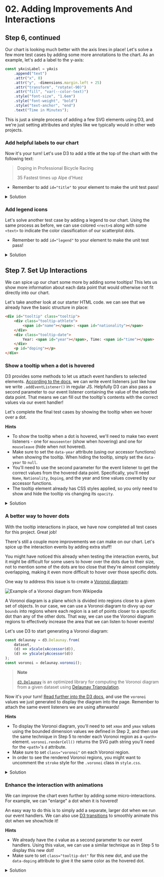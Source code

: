 # 02. Adding Improvements And Interactions

## Step 6, continued

Our chart is looking much better with the axis lines in place! Let's solve a few more test cases by adding some more annotations to the chart. As an example, let's add a label to the y-axis:

```js
const yAxisLabel = yAxis
	.append("text")
	.attr("x", 0)
	.attr("y", -dimensions.margin.left + 25)
	.attr("transform", "rotate(-90)")
	.attr("fill", "var(--color-text)")
	.style("font-size", "1.6em")
	.style("font-weight", "bold")
	.style("text-anchor", "end")
	.text("Time in Minutes");
```

This is just a simple process of adding a few SVG elements using D3, and we're just setting attributes and styles like we typically would in other web projects.

### Add helpful labels to our chart

Now it's your turn! Let's use D3 to add a title at the top of the chart with the following text:

> Doping in Professional Bicycle Racing
>
> 35 Fastest times up Alpe d'Huez

- Remember to add `id="title"` to your element to make the unit test pass!

<details>
	<summary>Solution</summary>

```js
const title = wrapper
	.append("g")
	.attr("id", "title")
	.style("transform", `translate(${dimensions.width / 2}px, ${35}px)`);

title
	.append("text")
	.attr("fill", "var(--color-text)")
	.style("font-size", "1.6em")
	.style("font-weight", "bold")
	.style("text-anchor", "middle")
	.text("Doping in Professional Bicycle Racing");

title
	.append("text")
	.attr("y", 25)
	.attr("fill", "var(--color-text)")
	.style("font-size", "1.4em")
	.style("font-weight", "medium")
	.style("text-anchor", "middle")
	.text("35 Fastest times up Alpe d'Huez");
```

</details>

### Add legend icons

Let's solve another test case by adding a legend to our chart. Using the same process as before, we can use colored `<rect>`s along with some `<text>` to indicate the color classification of our scatterplot dots.

- Remember to add `id="legend"` to your element to make the unit test pass!

<details>
	<summary>Solution</summary>

```js
const legend = bounds
	.append("g")
	.attr("id", "legend")
	.style(
		"transform",
		`translate(${dimensions.boundedWidth}px, ${
			dimensions.boundedHeight / 2 - 50
		}px)`
	);

legend
	.append("text")
	.attr("x", -35)
	.attr("class", "legend-text")
	.text("No doping allegations");
legend
	.append("rect")
	.attr("x", -25)
	.attr("y", -12.5)
	.attr("width", 20)
	.attr("height", 20)
	.attr("class", "legend-no-doping");

legend
	.append("text")
	.attr("x", -35)
	.attr("y", 25)
	.attr("class", "legend-text")
	.text("Riders with doping allegations");
legend
	.append("rect")
	.attr("x", -25)
	.attr("y", 12.5)
	.attr("width", 20)
	.attr("height", 20)
	.attr("class", "legend-doping");
```

</details>

## Step 7. Set Up Interactions

We can spice up our chart some more by adding some tooltips! This lets us show more information about each data point that would otherwise not fit directly into our chart.

Let's take another look at our starter HTML code. we can see that we already have the basic structure in place:

```html
<div id="tooltip" class="tooltip">
	<div class="tooltip-athlete">
		<span id="name"></span>: <span id="nationality"></span>
	</div>
	<div class="tooltip-date">
		Year: <span id="year"></span>, Time: <span id="time"></span>
	</div>
	<p id="doping"></p>
</div>
```

### Show a tooltip when a dot is hovered

D3 provides some methods to let us attach event handlers to selected elements. [According to the docs](https://github.com/d3/d3-selection#handling-events), we can write event listeners just like how we write `.addEventListener()` in regular JS. Helpfully D3 can also pass a second parameter to our event listener containing the value of the selected data point. That means we can fill out the tooltip's contents with the correct values via our event handler!

Let's complete the final test cases by showing the tooltip when we hover over a dot.

**Hints**

- To show the tooltip when a dot is hovered, we'll need to make two event listeners - one for `mouseenter` (show when hovering) and one for `mouseleave` (hide when not hovered).
- Make sure to set the `data-year` attribute (using our accessor functions) when showing the tooltip. When hiding the tooltip, simply set the `data-year` to `null`.
- You'll need to use the second parameter for the event listener to get the correct values from the hovered data point. Specifically, you'll need `Name`, `Nationality`, `Doping`, and the year and time values covered by our accessor functions.
- The tooltip element already has CSS styles applied, so you only need to show and hide the tooltip vis changing its `opacity`.

<details>
	<summary>Solution</summary>

```js
const tooltip = d3.select("#tooltip");

function showTooltip(event, d) {
	const formatTime = d3.timeFormat("%M:%S");
	tooltip.select("#name").text(d.Name);
	tooltip.select("#nationality").text(d.Nationality);
	tooltip.select("#year").text(xAccessor(d));
	tooltip.select("#time").text(formatTime(yAccessor(d)));
	tooltip
		.select("#doping")
		.style("display", colorAccessor(d) ? "block" : "none")
		.text(d.Doping);

	const x = xScale(xAccessor(d)) + dimensions.margin.left;
	const y = yScale(yAccessor(d)) + dimensions.margin.top;

	tooltip
		.attr("data-year", xAccessor(d))
		.attr("data-doping", colorAccessor(d))
		.style("transform", `translate(calc(${x}px - 50%), calc(${y}px - 100%))`)
		.style("opacity", 1);
}

function hideTooltip() {
	tooltip.attr("data-year", null).style("opacity", 0);
}

bounds
	.selectAll("circle")
	.on("mouseenter", showTooltip)
	.on("mouseleave", hideTooltip);
```

</details>

### A better way to hover dots

With the tooltip interactions in place, we have now completed all test cases for this project. Great job!

There's still a couple more improvements we can make on our chart. Let's spice up the interaction events by adding extra stuff!

You might have noticed this already when testing the interaction events, but it might be difficult for some users to hover over the dots due to their size, not to mention some of the dots are too close that they're almost completely overlapping, making it even more difficult to hover over those specific dots.

One way to address this issue is to create a [Voronoi diagram](https://en.wikipedia.org/wiki/Voronoi_diagram):

![Example of a Voronoi diagram from Wikipedia](https://upload.wikimedia.org/wikipedia/commons/thumb/5/54/Euclidean_Voronoi_diagram.svg/440px-Euclidean_Voronoi_diagram.svg.png)

A Voronoi diagram is a plane which is divided into regions close to a given set of objects. In our case, we can use a Voronoi diagram to divvy up our `bounds` into regions where each region is a set of points closer to a specific dot than any of the other dots. That way, we can use the Voronoi diagram regions to effectively increase the area that we can listen to hover events!

Let's use D3 to start generating a Voronoi diagram:

```js
const delaunay = d3.Delaunay.from(
	dataset,
	(d) => xScale(xAccessor(d)),
	(d) => yScale(yAccessor(d))
);
const voronoi = delaunay.voronoi();
```

> **Note**
>
> [`d3.Delaunay`](https://github.com/d3/d3-delaunay) is an optimized library for computing the Voronoi diagram from a given dataset using [Delaunay Triangulation](https://en.wikipedia.org/wiki/Delaunay_triangulation).

Now it's your turn! [Read further into the D3 docs](https://github.com/d3/d3-delaunay#delaunay_voronoi), and use the `voronoi` values we just generated to display the diagram into the page. Remember to attach the same event listeners we are using afterwards!

**Hints**

- To display the Voronoi diagram, you'll need to set `xmax` and `ymax` values using the bounded dimension values we defined in Step 2, and then use the same technique in Step 5 to render each Voronoi region as a `<path>` element. `voronoi.renderCell()` returns the SVG path string you'll need for the `<path>`'s `d` attribute.
- Make sure to set `class="voronoi"` on each Voronoi region.
- In order to see the rendered Voronoi regions, you might want to uncomment the `stroke` style for the `.voronoi` class in `style.css`.

<details>
	<summary>Solution</summary>

```js
voronoi.xmax = dimensions.boundedWidth;
voronoi.ymax = dimensions.boundedHeight;

const voronoiCell = bounds
	.selectAll(".voronoi")
	.data(dataset)
	.join("path")
	.attr("class", "voronoi")
	.attr("d", (d, i) => voronoi.renderCell(i));

// And then after defining the hover functions:
voronoiCell.on("mouseenter", showTooltip).on("mouseleave", hideTooltip);
```

</details>

### Enhance the interaction with animations

We can improve the chart even further by adding some micro-interactions. For example, we can "enlarge" a dot when it is hovered!

An easy way to do this is to simply add a separate, larger dot when we run our event handlers. We can also use [D3 transitions](https://github.com/d3/d3-transition) to smoothly animate this dot when we show/hide it!

**Hints**

- We already have the `d` value as a second parameter to our event handlers. Using this value, we can use a similar technique as in Step 5 to display this new dot!
- Make sure to set `class="tooltip-dot"` for this new dot, and use the `data-doping` attribute to give it the same color as the hovered dot.

<details>
	<summary>Solution</summary>

```js
function showTooltip(event, d) {
	/* rest of the function goes here */

	//? Since we can't apply a z-index to an svg element,
	//? we'll just create a temporary fake dot to display
	//? on top of the currently "hovered" dot
	const tooltipDot = bounds
		.append("circle")
		.attr("class", "tooltip-dot")
		.attr("data-doping", colorAccessor(d))
		.attr("cx", xScale(xAccessor(d)))
		.attr("cy", yScale(yAccessor(d)))
		.style("pointer-events", "none")
		.transition()
		.duration(250)
		.attr("r", 7);
}

function hideTooltip() {
	/* rest of the function goes here */

	d3.selectAll(".tooltip-dot").transition().duration(500).attr("r", 0).remove();
}
```

</details>
